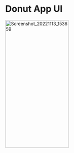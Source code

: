 # Donut App UI

<img alt="Screenshot_20221113_153659" height="400" src="https://user-images.githubusercontent.com/17445183/201543612-214e536c-3136-4b50-a1ca-dfe2b4a314d5.png" width="200"/>
